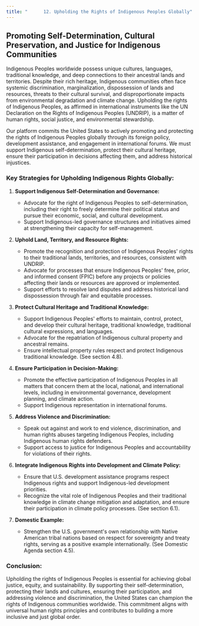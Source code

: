 ```yaml
---
title: "      12. Upholding the Rights of Indigenous Peoples Globally"
---
```


## Promoting Self-Determination, Cultural Preservation, and Justice for Indigenous Communities

Indigenous Peoples worldwide possess unique cultures, languages, traditional knowledge, and deep connections to their ancestral lands and territories. Despite their rich heritage, Indigenous communities often face systemic discrimination, marginalization, dispossession of lands and resources, threats to their cultural survival, and disproportionate impacts from environmental degradation and climate change. Upholding the rights of Indigenous Peoples, as affirmed in international instruments like the UN Declaration on the Rights of Indigenous Peoples (UNDRIP), is a matter of human rights, social justice, and environmental stewardship.

Our platform commits the United States to actively promoting and protecting the rights of Indigenous Peoples globally through its foreign policy, development assistance, and engagement in international forums. We must support Indigenous self-determination, protect their cultural heritage, ensure their participation in decisions affecting them, and address historical injustices.

### Key Strategies for Upholding Indigenous Rights Globally:

1.  **Support Indigenous Self-Determination and Governance:**
    *   Advocate for the right of Indigenous Peoples to self-determination, including their right to freely determine their political status and pursue their economic, social, and cultural development.
    *   Support Indigenous-led governance structures and initiatives aimed at strengthening their capacity for self-management.

2.  **Uphold Land, Territory, and Resource Rights:**
    *   Promote the recognition and protection of Indigenous Peoples' rights to their traditional lands, territories, and resources, consistent with UNDRIP.
    *   Advocate for processes that ensure Indigenous Peoples' free, prior, and informed consent (FPIC) before any projects or policies affecting their lands or resources are approved or implemented.
    *   Support efforts to resolve land disputes and address historical land dispossession through fair and equitable processes.

3.  **Protect Cultural Heritage and Traditional Knowledge:**
    *   Support Indigenous Peoples' efforts to maintain, control, protect, and develop their cultural heritage, traditional knowledge, traditional cultural expressions, and languages.
    *   Advocate for the repatriation of Indigenous cultural property and ancestral remains.
    *   Ensure intellectual property rules respect and protect Indigenous traditional knowledge. (See section 4.8).

4.  **Ensure Participation in Decision-Making:**
    *   Promote the effective participation of Indigenous Peoples in all matters that concern them at the local, national, and international levels, including in environmental governance, development planning, and climate action.
    *   Support Indigenous representation in international forums.

5.  **Address Violence and Discrimination:**
    *   Speak out against and work to end violence, discrimination, and human rights abuses targeting Indigenous Peoples, including Indigenous human rights defenders.
    *   Support access to justice for Indigenous Peoples and accountability for violations of their rights.

6.  **Integrate Indigenous Rights into Development and Climate Policy:**
    *   Ensure that U.S. development assistance programs respect Indigenous rights and support Indigenous-led development priorities.
    *   Recognize the vital role of Indigenous Peoples and their traditional knowledge in climate change mitigation and adaptation, and ensure their participation in climate policy processes. (See section 6.1).

7.  **Domestic Example:**
    *   Strengthen the U.S. government's own relationship with Native American tribal nations based on respect for sovereignty and treaty rights, serving as a positive example internationally. (See Domestic Agenda section 4.5).

### Conclusion:

Upholding the rights of Indigenous Peoples is essential for achieving global justice, equity, and sustainability. By supporting their self-determination, protecting their lands and cultures, ensuring their participation, and addressing violence and discrimination, the United States can champion the rights of Indigenous communities worldwide. This commitment aligns with universal human rights principles and contributes to building a more inclusive and just global order.
